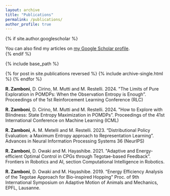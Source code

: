 ```yaml
---
layout: archive
title: "Publications"
permalink: /publications/
author_profile: true
---
```


{% if site.author.googlescholar %}
  <div class="wordwrap">You can also find my articles on <a href="{{site.author.googlescholar}}">my Google Scholar profile</a>.</div>
{% endif %}

{% include base_path %}

{% for post in site.publications reversed %}
  {% include archive-single.html %}
{% endfor %}


**R. Zamboni**, D. Cirino, M. Mutti and M. Restelli. 2024. "The Limits of Pure Exploration in POMDPs: When the Observation Entropy is Enough”. Proceedings of the 1st Reinforcement Learning Conference (RLC)

**R. Zamboni**, D. Cirino, M. Mutti and M. Restelli. 2024. "How to Explore with Blindness: State Entropy Maximization in POMDPs”. Proceedings of the 41st International Conference on Machine Learning (ICML)

**R. Zamboni**, A. M. Metelli and M. Restelli. 2023. “Distributional Policy Evaluation: a Maximum Entropy approach to Representation Learning”.  Advances in Neural Information Processing Systems 36 (NeurIPS)

**R. Zamboni**, D. Owaki and M.
Hayashibe. 2021. "Adaptive and Energy-efficient Optimal Control in CPGs through Tegotae-based Feedback”. Frontiers in Robotics and AI, section Computational Intelligence in Robotics.

**R. Zamboni**, D. Owaki and M.
Hayashibe. 2019. “Energy Efficiency Analysis of the Tegotae Approach for Bio-inspired Hopping” Proc. of 9th International Symposium on Adaptive Motion of Animals and Mechanics, EPFL, Lausanne.

